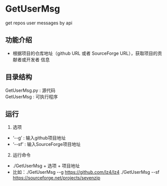 # GetUserMsg
get repos user messages by api

## 功能介绍
- 根据项目的仓库地址（github URL 或者 SourceForge URL），获取项目的贡献者或开发者 信息

## 目录结构
GetUserMsg.py : 源代码  
GetUserMsg : 可执行程序

## 运行
1. 选项
- ‘--g’ : 输入github项目地址
- ‘--sf’ : 输入SourceForge项目地址
2. 运行命令
- ./GetUserMsg + 选项 + 项目地址  
- 比如：./GetUserMsg --g https://github.com/lz4/lz4   ./GetUserMsg --sf https://sourceforge.net/projects/sevenzip
